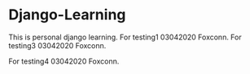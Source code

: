 # Django-Learning
This is personal django learning.
For testing1 03042020 Foxconn.
For testing3 03042020 Foxconn.

For testing4 03042020 Foxconn.